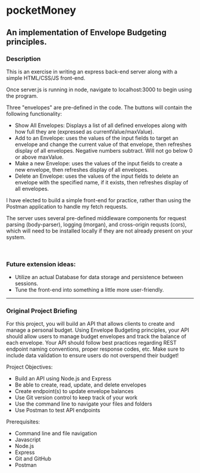 # pocketMoney
## An implementation of Envelope Budgeting principles.

### Description
This is an exercise in writing an express back-end server along with a simple HTML/CSS/JS front-end.

Once server.js is running in node, navigate to localhost:3000 to begin using the program.

Three "envelopes" are pre-defined in the code. The buttons will contain the following functionality:
+ Show All Envelopes: Displays a list of all defined envelopes along with how full they are (expressed as currentValue/maxValue).
+ Add to an Envelope: uses the values of the input fields to target an envelope and change the current value of that envelope, then refreshes display of all envelopes. Negative numbers subtract. Will not go below 0 or above maxValue.
+ Make a new Envelope: uses the values of the input fields to create a new envelope, then refreshes display of all envelopes.
+ Delete an Envelope: uses the values of the input fields to delete an envelope with the specified name, if it exists, then refreshes display of all envelopes.

I have elected to build a simple front-end for practice, rather than using the Postman application to handle my fetch requests.

The server uses several pre-defined middleware components for request parsing (body-parser), logging (morgan), and cross-origin requsts (cors), which will need to be installed locally if they are not already present on your system.

<br>

### Future extension ideas:
+ Utilize an actual Database for data storage and persistence between sessions.
+ Tune the front-end into something a little more user-friendly.

<hr>

### Original Project Briefing
For this project, you will build an API that allows clients to create and manage a personal budget. Using Envelope Budgeting principles, your API should allow users to manage budget envelopes and track the balance of each envelope. Your API should follow best practices regarding REST endpoint naming conventions, proper response codes, etc. Make sure to include data validation to ensure users do not overspend their budget!

Project Objectives:
   + Build an API using Node.js and Express
   + Be able to create, read, update, and delete envelopes
   + Create endpoint(s) to update envelope balances
   + Use Git version control to keep track of your work
   + Use the command line to navigate your files and folders
   + Use Postman to test API endpoints

Prerequisites:
   + Command line and file navigation
   + Javascript
   + Node.js
   + Express
   + Git and GitHub
   + Postman
